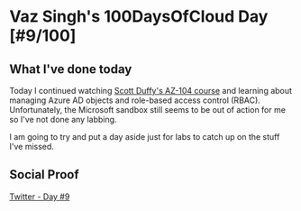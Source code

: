 # Vaz Singh's 100DaysOfCloud Day [#9/100]

## What I've done today

Today I continued watching [Scott Duffy's AZ-104 course](https://www.udemy.com/course/70533-azure/) and learning about managing Azure AD objects and role-based access control (RBAC). Unfortunately, the Microsoft sandbox still seems to be out of action for me so I've not done any labbing. 

I am going to try and put a day aside just for labs to catch up on the stuff I've missed.

## Social Proof

[Twitter - Day #9](https://twitter.com/VazDoesTech/status/1561837072129921024)